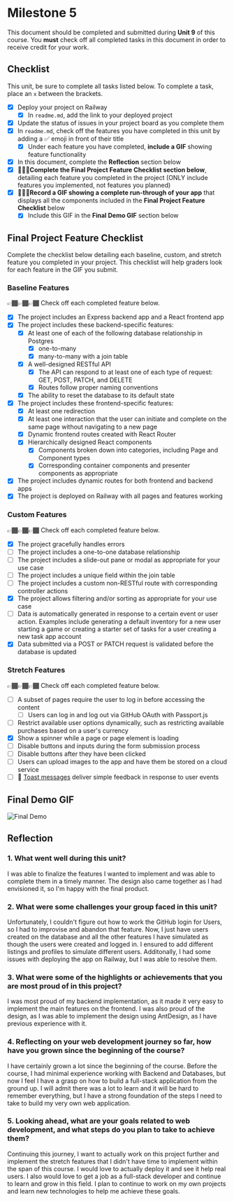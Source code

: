 # Milestone 5

This document should be completed and submitted during **Unit 9** of this course. You **must** check off all completed tasks in this document in order to receive credit for your work.

## Checklist

This unit, be sure to complete all tasks listed below. To complete a task, place an `x` between the brackets.

- [x] Deploy your project on Railway
  - [x] In `readme.md`, add the link to your deployed project
- [x] Update the status of issues in your project board as you complete them
- [x] In `readme.md`, check off the features you have completed in this unit by adding a ✅ emoji in front of their title
  - [x] Under each feature you have completed, **include a GIF** showing feature functionality
- [x] In this document, complete the **Reflection** section below
- [x] 🚩🚩🚩**Complete the Final Project Feature Checklist section below**, detailing each feature you completed in the project (ONLY include features you implemented, not features you planned)
- [x] 🚩🚩🚩**Record a GIF showing a complete run-through of your app** that displays all the components included in the **Final Project Feature Checklist** below
  - [x] Include this GIF in the **Final Demo GIF** section below

## Final Project Feature Checklist

Complete the checklist below detailing each baseline, custom, and stretch feature you completed in your project. This checklist will help graders look for each feature in the GIF you submit.

### Baseline Features

👉🏾👉🏾👉🏾 Check off each completed feature below.

- [x] The project includes an Express backend app and a React frontend app
- [x] The project includes these backend-specific features:
  - [x] At least one of each of the following database relationship in Postgres
    - [x] one-to-many
    - [x] many-to-many with a join table
  - [x] A well-designed RESTful API
    - [x] The API can respond to at least one of each type of request: GET, POST, PATCH, and DELETE
    - [x] Routes follow proper naming conventions
  - [x] The ability to reset the database to its default state
- [x] The project includes these frontend-specific features:
  - [x] At least one redirection
  - [x] At least one interaction that the user can initiate and complete on the same page without navigating to a new page
  - [x] Dynamic frontend routes created with React Router
  - [x] Hierarchically designed React components
    - [x] Components broken down into categories, including Page and Component types
    - [x] Corresponding container components and presenter components as appropriate
- [x] The project includes dynamic routes for both frontend and backend apps
- [x] The project is deployed on Railway with all pages and features working

### Custom Features

👉🏾👉🏾👉🏾 Check off each completed feature below.

- [x] The project gracefully handles errors
- [ ] The project includes a one-to-one database relationship
- [ ] The project includes a slide-out pane or modal as appropriate for your use case
- [ ] The project includes a unique field within the join table
- [ ] The project includes a custom non-RESTful route with corresponding controller actions
- [x] The project allows filtering and/or sorting as appropriate for your use case
- [ ] Data is automatically generated in response to a certain event or user action. Examples include generating a default inventory for a new user starting a game or creating a starter set of tasks for a user creating a new task app account
- [x] Data submitted via a POST or PATCH request is validated before the database is updated

### Stretch Features

👉🏾👉🏾👉🏾 Check off each completed feature below.

- [ ] A subset of pages require the user to log in before accessing the content
  - [ ] Users can log in and log out via GitHub OAuth with Passport.js
- [ ] Restrict available user options dynamically, such as restricting available purchases based on a user's currency
- [x] Show a spinner while a page or page element is loading
- [ ] Disable buttons and inputs during the form submission process
- [ ] Disable buttons after they have been clicked
- [ ] Users can upload images to the app and have them be stored on a cloud service
- [ ] 🍞 [Toast messages](https://www.patternfly.org/v3/pattern-library/communication/toast-notifications/index.html) deliver simple feedback in response to user events

## Final Demo GIF

![Final Demo]('../gits/../../../gifs/final-demo.gif)

## Reflection

### 1. What went well during this unit?

I was able to finalize the features I wanted to implement and was able to complete them in a timely manner. The design also came together as I had envisioned it, so I'm happy with the final product. 

### 2. What were some challenges your group faced in this unit?

Unfortunately, I couldn't figure out how to work the GitHub login for Users, so I had to improvise and abandon that feature. Now, I just have users created on the database and all the other features I have simulated as though the users were created and logged in. I ensured to add different listings and profiles to simulate different users. Additonally, I had some issues with deploying the app on Railway, but I was able to resolve them.

### 3. What were some of the highlights or achievements that you are most proud of in this project?

I was most proud of my backend implementation, as it made it very easy to implement the main features on the frontend. I was also proud of the design, as I was able to implement the design using AntDesign, as I have previous experience with it.

### 4. Reflecting on your web development journey so far, how have you grown since the beginning of the course?

I have certainly grown a lot since the beginning of the course. Before the course, I had minimal experience working with Backend and Databases, but now I feel I have a grasp on how to build a full-stack application from the ground up. I will admit there was a lot to learn and it will be hard to remember everything, but I have a strong foundation of the steps I need to take to build my very own web application.

### 5. Looking ahead, what are your goals related to web development, and what steps do you plan to take to achieve them?

Continuing this journey, I want to actually work on this project further and implement the stretch features that I didn't have time to implement within the span of this course. I would love to actually deploy it and see it help real users. I also would love to get a job as a full-stack developer and continue to learn and grow in this field. I plan to continue to work on my own projects and learn new technologies to help me achieve these goals.
